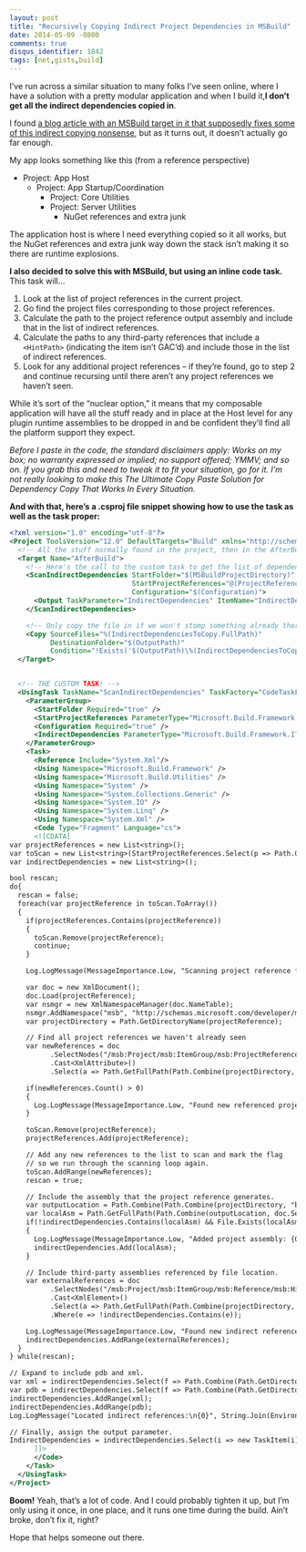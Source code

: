 ```yaml
---
layout: post
title: "Recursively Copying Indirect Project Dependencies in MSBuild"
date: 2014-05-09 -0800
comments: true
disqus_identifier: 1842
tags: [net,gists,build]
---
```

I’ve run across a similar situation to many folks I’ve seen online, where I have a solution with a pretty modular application and when I build it,**I don’t get all the indirect dependencies copied in**.

I found [a blog article with an MSBuild target in it that supposedly fixes some of this indirect copying nonsense](http://blog.alexyakunin.com/2009/09/making-msbuild-visual-studio-to.html), but as it turns out, it doesn’t actually go far enough.

My app looks something like this (from a reference perspective)

-   Project: App Host
    -   Project: App Startup/Coordination
        -   Project: Core Utilities
        -   Project: Server Utilities
            -   NuGet references and extra junk

The application host is where I need everything copied so it all works, but the NuGet references and extra junk way down the stack isn’t making it so there are runtime explosions.

**I also decided to solve this with MSBuild, but using an inline code task.** This task will…

1.  Look at the list of project references in the current project.
2.  Go find the project files corresponding to those project references.
3.  Calculate the path to the project reference output assembly and
    include that in the list of indirect references.
4.  Calculate the paths to any third-party references that include a `<HintPath>` (indicating the item isn’t GAC’d) and include those in the list of indirect references.
5.  Look for any additional project references – if they’re found, go to step 2 and continue recursing until there aren’t any project references we haven’t seen.

While it’s sort of the “nuclear option,” it means that my composable application will have all the stuff ready and in place at the Host level for any plugin runtime assemblies to be dropped in and be confident they’ll find all the platform support they expect.

*Before I paste in the code, the standard disclaimers apply: Works on my box; no warranty expressed or implied; no support offered; YMMV; and so on. If you grab this and need to tweak it to fit your situation, go for it. I’m not really looking to make this The Ultimate Copy Paste Solution for Dependency Copy That Works In Every Situation.*

**And with that, here’s a .csproj file snippet showing how to use the task as well as the task proper:**

```xml
<?xml version="1.0" encoding="utf-8"?>
<Project ToolsVersion="12.0" DefaultTargets="Build" xmlns="http://schemas.microsoft.com/developer/msbuild/2003">
  <!-- All the stuff normally found in the project, then in the AfterBuild event... -->
  <Target Name="AfterBuild">
    <!-- Here's the call to the custom task to get the list of dependencies -->
    <ScanIndirectDependencies StartFolder="$(MSBuildProjectDirectory)"
                              StartProjectReferences="@(ProjectReference)"
                              Configuration="$(Configuration)">
      <Output TaskParameter="IndirectDependencies" ItemName="IndirectDependenciesToCopy" />
    </ScanIndirectDependencies>

    <!-- Only copy the file in if we won't stomp something already there -->
    <Copy SourceFiles="%(IndirectDependenciesToCopy.FullPath)"
          DestinationFolder="$(OutputPath)"
          Condition="!Exists('$(OutputPath)\%(IndirectDependenciesToCopy.Filename)%(IndirectDependenciesToCopy.Extension)')" />
  </Target>


  <!-- THE CUSTOM TASK! -->
  <UsingTask TaskName="ScanIndirectDependencies" TaskFactory="CodeTaskFactory" AssemblyFile="$(MSBuildToolsPath)\Microsoft.Build.Tasks.v12.0.dll">
    <ParameterGroup>
      <StartFolder Required="true" />
      <StartProjectReferences ParameterType="Microsoft.Build.Framework.ITaskItem[]" Required="true" />
      <Configuration Required="true" />
      <IndirectDependencies ParameterType="Microsoft.Build.Framework.ITaskItem[]" Output="true" />
    </ParameterGroup>
    <Task>
      <Reference Include="System.Xml"/>
      <Using Namespace="Microsoft.Build.Framework" />
      <Using Namespace="Microsoft.Build.Utilities" />
      <Using Namespace="System" />
      <Using Namespace="System.Collections.Generic" />
      <Using Namespace="System.IO" />
      <Using Namespace="System.Linq" />
      <Using Namespace="System.Xml" />
      <Code Type="Fragment" Language="cs">
      <![CDATA[
var projectReferences = new List<string>();
var toScan = new List<string>(StartProjectReferences.Select(p => Path.GetFullPath(Path.Combine(StartFolder, p.ItemSpec))));
var indirectDependencies = new List<string>();

bool rescan;
do{
  rescan = false;
  foreach(var projectReference in toScan.ToArray())
  {
    if(projectReferences.Contains(projectReference))
    {
      toScan.Remove(projectReference);
      continue;
    }

    Log.LogMessage(MessageImportance.Low, "Scanning project reference for other project references: {0}", projectReference);

    var doc = new XmlDocument();
    doc.Load(projectReference);
    var nsmgr = new XmlNamespaceManager(doc.NameTable);
    nsmgr.AddNamespace("msb", "http://schemas.microsoft.com/developer/msbuild/2003");
    var projectDirectory = Path.GetDirectoryName(projectReference);

    // Find all project references we haven't already seen
    var newReferences = doc
          .SelectNodes("/msb:Project/msb:ItemGroup/msb:ProjectReference/@Include", nsmgr)
          .Cast<XmlAttribute>()
          .Select(a => Path.GetFullPath(Path.Combine(projectDirectory, a.Value)));

    if(newReferences.Count() > 0)
    {
      Log.LogMessage(MessageImportance.Low, "Found new referenced projects: {0}", String.Join(", ", newReferences));
    }

    toScan.Remove(projectReference);
    projectReferences.Add(projectReference);

    // Add any new references to the list to scan and mark the flag
    // so we run through the scanning loop again.
    toScan.AddRange(newReferences);
    rescan = true;

    // Include the assembly that the project reference generates.
    var outputLocation = Path.Combine(Path.Combine(projectDirectory, "bin"), Configuration);
    var localAsm = Path.GetFullPath(Path.Combine(outputLocation, doc.SelectSingleNode("/msb:Project/msb:PropertyGroup/msb:AssemblyName", nsmgr).InnerText + ".dll"));
    if(!indirectDependencies.Contains(localAsm) && File.Exists(localAsm))
    {
      Log.LogMessage(MessageImportance.Low, "Added project assembly: {0}", localAsm);
      indirectDependencies.Add(localAsm);
    }

    // Include third-party assemblies referenced by file location.
    var externalReferences = doc
          .SelectNodes("/msb:Project/msb:ItemGroup/msb:Reference/msb:HintPath", nsmgr)
          .Cast<XmlElement>()
          .Select(a => Path.GetFullPath(Path.Combine(projectDirectory, a.InnerText.Trim())))
          .Where(e => !indirectDependencies.Contains(e));

    Log.LogMessage(MessageImportance.Low, "Found new indirect references: {0}", String.Join(", ", externalReferences));
    indirectDependencies.AddRange(externalReferences);
  }
} while(rescan);

// Expand to include pdb and xml.
var xml = indirectDependencies.Select(f => Path.Combine(Path.GetDirectoryName(f), Path.GetFileNameWithoutExtension(f) + ".xml")).Where(f => File.Exists(f)).ToArray();
var pdb = indirectDependencies.Select(f => Path.Combine(Path.GetDirectoryName(f), Path.GetFileNameWithoutExtension(f) + ".pdb")).Where(f => File.Exists(f)).ToArray();
indirectDependencies.AddRange(xml);
indirectDependencies.AddRange(pdb);
Log.LogMessage("Located indirect references:\n{0}", String.Join(Environment.NewLine, indirectDependencies));

// Finally, assign the output parameter.
IndirectDependencies = indirectDependencies.Select(i => new TaskItem(i)).ToArray();
      ]]>
      </Code>
    </Task>
  </UsingTask>
</Project>
```

**Boom!** Yeah, that’s a lot of code. And I could probably tighten it up, but I’m only using it once, in one place, and it runs one time during the build. Ain’t broke, don’t fix it, right?

Hope that helps someone out there.

